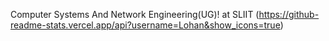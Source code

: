 Computer Systems And Network Engineering(UG)!
at SLIIT
(https://github-readme-stats.vercel.app/api?username=Lohan&show_icons=true)

